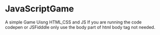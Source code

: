 # JavaScriptGame
A simple Game Uisng HTML,CSS and JS
If you are running the code codepen or JSFidddle only use the body part of html
body tag not needed.
